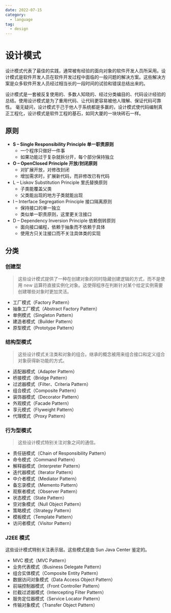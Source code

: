 ```yaml
---
date: 2022-07-15
category:
  - language
tag:
  - design
---
```


# 设计模式

设计模式代表了最佳的实践，通常被有经验的面向对象的软件开发人员所采用。设计模式是软件开发人员在软件开发过程中面临的一般问题的解决方案。这些解决方案是众多软件开发人员经过相当长的一段时间的试验和错误总结出来的。

设计模式是一套被反复使用的、多数人知晓的、经过分类编目的、代码设计经验的总结。使用设计模式是为了重用代码、让代码更容易被他人理解、保证代码可靠性。 毫无疑问，设计模式于己于他人于系统都是多赢的，设计模式使代码编制真正工程化，设计模式是软件工程的基石，如同大厦的一块块砖石一样。

## 原则

*   **S – Single Responsibility Principle 单一职责原则**
    *   一个程序只做好一件事
    *   如果功能过于复杂就拆分开，每个部分保持独立
*   **O – OpenClosed Principle 开放/封闭原则**
    *   对扩展开放，对修改封闭
    *   增加需求时，扩展新代码，而非修改已有代码
*   L – Liskov Substitution Principle 里氏替换原则
    *   子类能覆盖父类
    *   父类能出现的地方子类就能出现
*   I – Interface Segregation Principle 接口隔离原则
    *   保持接口的单一独立
    *   类似单一职责原则，这里更关注接口
*   D – Dependency Inversion Principle 依赖倒转原则
    *   面向接口编程，依赖于抽象而不依赖于具体
    *   使用方只关注接口而不关注具体类的实现

## 分类

### 创建型

> 这些设计模式提供了一种在创建对象的同时隐藏创建逻辑的方式，而不是使用 new 运算符直接实例化对象。这使得程序在判断针对某个给定实例需要创建哪些对象时更加灵活。

*   工厂模式（Factory Pattern）
*   抽象工厂模式（Abstract Factory Pattern）
*   单例模式（Singleton Pattern）
*   建造者模式（Builder Pattern）
*   原型模式（Prototype Pattern）

### 结构型模式

> 这些设计模式关注类和对象的组合。继承的概念被用来组合接口和定义组合对象获得新功能的方式。

*   适配器模式（Adapter Pattern）
*   桥接模式（Bridge Pattern）
*   过滤器模式（Filter、Criteria Pattern）
*   组合模式（Composite Pattern）
*   装饰器模式（Decorator Pattern）
*   外观模式（Facade Pattern）
*   享元模式（Flyweight Pattern）
*   代理模式（Proxy Pattern）

### 行为型模式

> 这些设计模式特别关注对象之间的通信。

*   责任链模式（Chain of Responsibility Pattern）
*   命令模式（Command Pattern）
*   解释器模式（Interpreter Pattern）
*   迭代器模式（Iterator Pattern）
*   中介者模式（Mediator Pattern）
*   备忘录模式（Memento Pattern）
*   观察者模式（Observer Pattern）
*   状态模式（State Pattern）
*   空对象模式（Null Object Pattern）
*   策略模式（Strategy Pattern）
*   模板模式（Template Pattern）
*   访问者模式（Visitor Pattern）

### J2EE 模式

这些设计模式特别关注表示层。这些模式是由 Sun Java Center 鉴定的。

*   MVC 模式（MVC Pattern）
*   业务代表模式（Business Delegate Pattern）
*   组合实体模式（Composite Entity Pattern）
*   数据访问对象模式（Data Access Object Pattern）
*   前端控制器模式（Front Controller Pattern）
*   拦截过滤器模式（Intercepting Filter Pattern）
*   服务定位器模式（Service Locator Pattern）
*   传输对象模式（Transfer Object Pattern）
